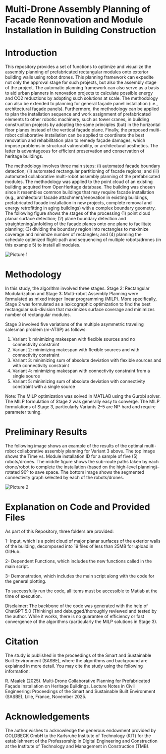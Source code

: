 # Multi-Drone Assembly Planning of Facade Rennovation and Module Installation in Building Construction

# Introduction

This repository provides a set of functions to optimize and visualize the assembly planning of prefabricated rectangular modules onto exterior building walls using robot drones. This planning framework can expedite not only the approval stage for such projects, but also the assembly stage of the project. The automatic planning framework can also serve as a basis to aid urban planners in renovation projects to calculate possible energy and CO2 reductions by adopting such solutions at scale. The methodology can also be extended to planning for general façade panel installation (i.e., architectural façade panels). Furthermore, the methodology can be applied to plan the installation sequence and work assignment of prefabricated elements to other robotic machinery, such as tower cranes, in building construction projects by adopting the same principles (but) in the horizontal floor planes instead of the vertical façade plane. Finally, the proposed multi-robot collaborative installation can be applied to coordinate the best renovation and rehabilitation plan to remedy façade damages, which impose problems in structural vulnerability, or architectural aesthetics. The latter is advantageous for efficient preservation and conservation of heritage buildings.

The methodology involves three main steps: (i) automated facade boundary detection; (ii) automated rectangular partitioning of facade regions; and (iii) automated collaborative multi-robot assembly planning of the prefabricated modules. The methodology was applied to the point cloud of an existing building acquired from OpenHeritage database. The building was chosen since it resembles common buildings that may require facade installation (e.g., architectural facade attachment/renovation in existing buildings, prefabricated facade installation in new projects, complete removal and energy retrofitting in aging buildings) with a complex boundary geometry. The following figure shows the stages of the processing (1) point cloud planar surface detection; (2) plane boundary detection and straightening/unfolding of the facade planes onto one plane to facilitate planning; (3) dividing the boundary region into rectangles to maximize coverage and minimize number of rectangles; and (4) planning the schedule optimized flight-path and sequencing of multiple robots/drones (in this example 5) to install all modules.

![Picture 1](https://github.com/user-attachments/assets/32950321-b8ba-475d-a419-8504424d6fb7)


# Methodology

In this study, the algorithm involved three stages. Stage 2: Rectangular Modularization and Stage 3: Multi-robot Assembly Planning were formulated as mixed integer linear programming (MILP). More specifically, Stage 2 was formulated as a lexicographic optimization to find the best rectangular sub-division that maximizes surface coverage and minimizes number of rectangular modules.

Stage 3 involved five variations of the multiple asymmetric traveling salesman problem (m-ATSP) as follows:
1. Variant 1: minimizing makespan with flexible sources and no connectivity constraint
2. Variant 2: minimizing makespan with flexible sources and with connectivity constraint
3. Variant 3: minimizing sum of absolute deviation with flexible sources and with connectivity constraint
4. Variant 4: minimizing makespan with connectivity constraint from a single source
5. Variant 5: minimizing sum of absolute deviation with connectivity constraint with a single source
   
Note: The MILP optimization was solved in MATLAB using the Gurobi solver. The MILP formulation of Stage 2 was generally easy to converge. The MILP formulations of Stage 3, particularly Variants 2–5 are NP-hard and require parameter tuning.


# Preliminary Results

The following image shows an example of the results of the optimal multi-robot collaborative assembly planning for Variant 3 above. The top image shows the Time vs. Module installation ID for a sample of five (5) robots/drones. The middle figure shows the sub-route paths taken by each drone/robot to complete the installation (based on the high-level planning)–rotated 90º to save space. The bottom image shows the segmented connectivity graph selected by each of the robots/drones.

![Picture 2](https://github.com/user-attachments/assets/a0b894a4-ef4f-409a-b08a-57ff6b627856)


# Explanation on Code and Provided Files

As part of this Repository, three folders are provided:

1- Input, which is a point cloud of major planar surfaces of the exterior walls of the building, decomposed into 19 files of less than 25MB for upload in GitHub.

2- Dependent Functions, which includes the new functions called in the main script.

3- Demonstration, which includes the main script along with the code for the general plotting.

To successfully run the code, all items must be accessible to Matlab at the time of execution. 

Disclaimer: The backbone of the code was generated with the help of ChatGPT 5.0 (Thinking) and debugged/thoroughly reviewed and tested by the author. While it works, there is no guarantee of efficiency or fast convergence of the algorithms (particularly the MILP solutions in Stage 3).

# Citation
The study is published in the proceedings of the Smart and Sustainable Built Environment (SASBE), where the algorithms and background are explained in more detail. You may cite the study using the following information:

R. Maalek (2025). Multi-Drone Collaborative Planning for Prefabricated Façade Installation on Heritage Buildings. Lecture Notes in Civil Engineering: Proceedings of the Smart and Sustainable Built Environment (SASBE), Lille, France, November 2025.

# Acknowledgements
The author wishes to acknowledge the generous endowment provided by GOLDBECK GmbH to the Karlsruhe Institute of Technology (KIT) for the establishment of the Professorship in Digital Engineering and Construction at the Institute of Technology and Management in Construction (TMB).
